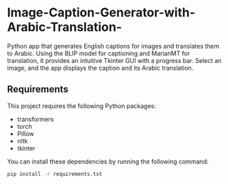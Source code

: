 # Image-Caption-Generator-with-Arabic-Translation-
Python app that generates English captions for images and translates them to Arabic. Using the BLIP model for captioning and MarianMT for translation, it provides an intuitive Tkinter GUI with a progress bar. Select an image, and the app displays the caption and its Arabic translation.

## Requirements

This project requires the following Python packages:

- transformers
- torch
- Pillow
- nltk
- tkinter

You can install these dependencies by running the following command:

```bash
pip install -r requirements.txt
